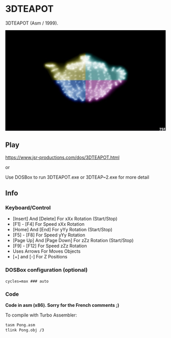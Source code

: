 # 3DTEAPOT

3DTEAPOT (Asm / 1999).

![Screenshot0](/3DTEAPOT/Screenshots/screenshot0.jpg)


## Play

https://www.jsr-productions.com/dos/3DTEAPOT.html

or

Use DOSBox to run 3DTEAPOT.exe or 3DTEAP~2.exe for more detail

## Info

### Keyboard/Control
- [Insert] And [Delete] For xXx Rotation (Start/Stop)
- [F1] - [F4] For Speed xXx Rotation
- [Home] And [End] For yYy Rotation (Start/Stop)
- [F5] - [F8] For Speed yYy Rotation
- [Page Up] And [Page Down] For zZz Rotation (Start/Stop)
- [F9] - [F12] For Speed zZz Rotation
- Uses Arrows For Moves Objects
- [+] and [-] For Z Positions

### DOSBox configuration (optional)
```
cycles=max ### auto
```

### Code

**Code in asm (x86). Sorry for the French comments ;)**

To compile with Turbo Assembler:
```
tasm Pong.asm
tlink Pong.obj /3
```
